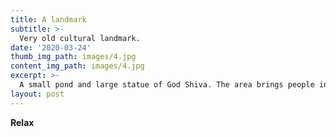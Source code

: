 ```yaml
---
title: A landmark
subtitle: >-
  Very old cultural landmark.
date: '2020-03-24'
thumb_img_path: images/4.jpg
content_img_path: images/4.jpg
excerpt: >-
  A small pond and large statue of God Shiva. The area brings people in all ages. 
layout: post
---
```


**Relax**